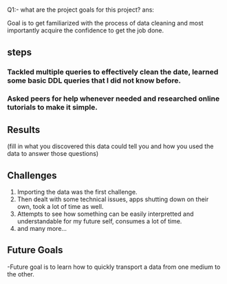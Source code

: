 #
Q1:- what are the project goals for this project?
ans:

 Goal is to get familiarized with the process of data cleaning and most importantly acquire the confidence
to get the job done.

## steps
### Tackled multiple queries to effectively clean the date, learned some basic DDL queries that I did not know before.
### Asked peers for help whenever needed and researched online tutorials to make it simple.

## Results
(fill in what you discovered this data could tell you and how you used the data to answer those questions)

## Challenges 
1) Importing the data was the first challenge.
2) Then dealt with some technical issues, apps shutting down on their own, took a lot of time as well.
3) Attempts to see how something can be easily interpretted and understandable for my future self, consumes a lot of time.
4) and many more...

## Future Goals
-Future goal is to learn how to quickly transport a data from one medium to the other.


